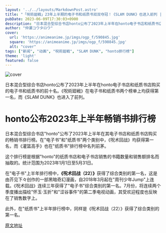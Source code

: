```yaml
---
layout: '../../layouts/MarkdownPost.astro'
title: "「呪術廻戦」23年上半期的电子书和纸质书双双夺冠！《SLAM DUNK》也进入前列 | honto排行榜"
pubDate: 2023-06-09T17:30:03+0900
description: "日本混合型综合书店honto公布了2023年上半年在honto电子书店和纸质书店购买的电子书和纸质书的前十名。《呪術廻戦》在电子书和纸质书两个榜单上均获得第一名，而《SLAM DUNK》也进入了前列。"
author: "仲瀬コウタロウ"
cover:
  url: 'https://animeanime.jp/imgs/ogp_f/590845.jpg'
  square: 'https://animeanime.jp/imgs/ogp_f/590845.jpg'
  alt: "cover"
tags: ["新闻", "动画", "呪術廻戦", "SLAM DUNK", "honto排行榜"]
theme: 'light'
featured: false
---
```


![cover](https://animeanime.jp/imgs/ogp_f/590845.jpg)

日本混合型综合书店honto公布了2023年上半年在honto电子书店和纸质书店购买的电子书和纸质书的前十名。《呪術廻戦》在电子书和纸质书两个榜单上均获得第一名，而《SLAM DUNK》也进入了前列。

# honto公布2023年上半年畅销书排行榜

日本混合型综合书店"honto"公布了2023年上半年在其电子书店和纸质书店购买的畅销书排行榜。在"电子书"和"纸质书"两个类别中，《呪术回战》均获得第一名，而《灌篮高手》也在"纸质书"排行榜中名列前茅。

这个排行榜是根据"honto"的纸质书店和电子书店销售的书籍数量和销售额排名而抽取的。统计范围为2023年1月1日至5月31日。

在"电子书"上半年排行榜中，<span class="underline"><b>《呪术回战（22）》</b></span>获得了综合类别的第一名，这是由芥见下々创作的一部黑暗奇幻漫画，自2018年3月起在"周刊少年Jump"上连载。《呪术回战》连续三年获得了"电子书"综合类别的第一名。7月份，将连续两个季度播出描绘"怀玉·玉折"和"涩谷事件"的第二季电视动画，其受欢迎程度也反映在了销售数字上。

此外，在"纸质书"上半年排行榜中，同样是《呪术回战（22）》获得了综合类别的第一名。

  [原文地址](https://animeanime.jp/article/2023/06/09/77834.html)